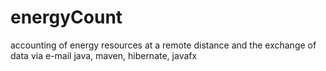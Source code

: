 # energyCount
accounting of energy resources at a remote distance and the exchange of data via e-mail
java, maven, hibernate, javafx
